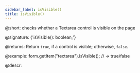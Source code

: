 ```yaml
---
sidebar_label: isVisible()
title: isVisible()
---          
```


@short: checks whether a Textarea control is visible on the page

@signature: {'isVisible(): boolean;'}

@returns:
Return `true`, if a control is visible; otherwise, `false`.

@example:
form.getItem("textarea").isVisible(); 
// -> true/false

@descr:
